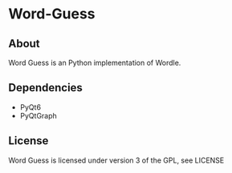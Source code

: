 # Word-Guess

## About
Word Guess is an Python implementation of Wordle.

## Dependencies
* PyQt6
* PyQtGraph

## License
Word Guess is licensed under version 3 of the GPL, see LICENSE
